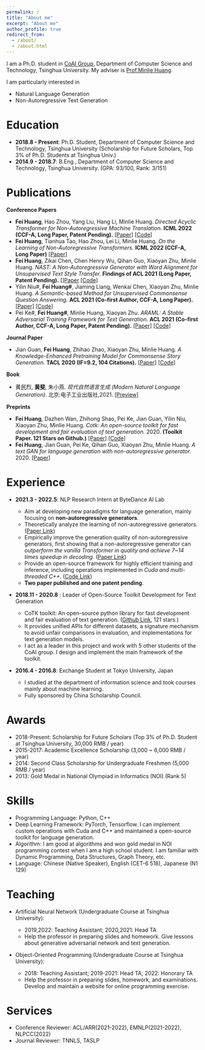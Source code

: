 ```yaml
---
permalink: /
title: "About me"
excerpt: "About me"
author_profile: true
redirect_from: 
  - /about/
  - /about.html
---
```


I am a Ph.D. student in [CoAI Group](http://coai.cs.tsinghua.edu.cn/), Department of Computer Science and Technology, Tsinghua University. My adviser is [Prof.Minlie Huang](http://coai.cs.tsinghua.edu.cn/hml).

I am particularly interested in

* Natural Language Generation
* Non-Autoregressive Text Generation

Education 
======

- **2018.8 - Present**: Ph.D. Student, Department of Computer Science and Technology, Tsinghua University (Scholarship for Future Scholars, Top 3% of Ph.D. Students at Tsinghua Univ.)
- **2014.9 - 2018.7**: B.Eng., Department of Computer Science and Technology, Tsinghua University. (GPA: 93/100, Rank: 3/151)

Publications
======

**Conference Papers**

* **Fei Huang**, Hao Zhou, Yang Liu, Hang Li, Minlie Huang. *Directed Acyclic Transformer for Non-Autoregressive Machine Translation.* **ICML 2022 (CCF-A, Long Paper, Patent Pending).** [[Paper]](https://arxiv.org/abs/2205.07459) [[Code]](https://github.com/thu-coai/DA-Transformer)
* **Fei Huang**, Tianhua Tao, Hao Zhou, Lei Li, Minlie Huang. *On the Learning of Non-Autoregressive Transformers.* **ICML 2022 (CCF-A, Long Paper)** [[Paper]](https://arxiv.org/abs/2206.05975)
* **Fei Huang**, Zikai Chen, Chen Henry Wu, Qihan Guo, Xiaoyan Zhu, Minlie Huang. *NAST: A Non-Autoregressive Generator with Word Alignment for Unsupervised Text Style Transfer.* **Findings of ACL 2021 (Long Paper, Patent Pending).** [][Paper](https://aclanthology.org/2021.findings-acl.138/) [[Code]](https://github.com/thu-coai/NAST)
* Yilin Niu#, **Fei Huang#**, Jiaming Liang, Wenkai Chen, Xiaoyan Zhu, Minlie Huang. *A Semantic-based Method for Unsupervised Commonsense Question Answering.* **ACL 2021 (Co-first Author, CCF-A, Long Paper).** [[Paper]](https://aclanthology.org/2021.acl-long.237/) [[Code]](https://github.com/heyLinsir/Semantic-based-QA)
* Pei Ke#, **Fei Huang#**, Minlie Huang, Xiaoyan Zhu. *ARAML: A Stable Adversarial Training Framework for Text Generation.* **ACL 2021 (Co-first Author, CCF-A, Long Paper, Patent Pending).** [[Paper]](https://aclanthology.org/D19-1436/) [[Code]](https://github.com/kepei1106/ARAML)

**Journal Paper**

* Jian Guan, **Fei Huang**, Zhihao Zhao, Xiaoyan Zhu, Minlie Huang. *A Knowledge-Enhanced Pretraining Model for Commonsense Story Generation.* **TACL 2020 (IF=9.2, 104 Citations).**  [[Paper]](https://aclanthology.org/2020.tacl-1.7/) [[Code]](https://github.com/JianGuanTHU/CommonsenseStoryGen)

**Book**

* 黄民烈, **黄斐**, 朱小燕. *现代自然语言生成 (Modern Natural Language Generation).* 北京:电子工业出版社,2021. [[Preview]](https://github.com/thu-coai/NLG_book)

**Preprints**

* **Fei Huang**, Dazhen Wan, Zhihong Shao, Pei Ke, Jian Guan, Yilin Niu, Xiaoyan Zhu, Minlie Huang. *Cotk: An open-source toolkit for fast development and fair evaluation of text generation.* 2020. **(Toolkit Paper. 121 Stars on Github.)** [[Paper]](https://arxiv.org/pdf/2002.00583.pdf) [[Code]](https://github.com/thu-coai/cotk)
* **Fei Huang**, Jian Guan, Pei Ke, Qihan Guo, Xiaoyan Zhu, Minlie Huang. *A text GAN for language generation with non-autoregressive generator.* 2020. [[Paper]](https://openreview.net/pdf?id=wOI9hqkvu_)

Experience
======

- **2021.3 - 2022.5**: NLP Research Intern at ByteDance AI Lab

	* Aim at developing new paradigms for language generation, mainly focusing on **non-autoregressive generators**.
	* Theoretically analyze the learning of non-autoregressive generators. ([Paper Link](https://arxiv.org/abs/2206.05975))
	* Empirically improve the generation quality of non-autoregressive generators, first showing that a non-autoregressive generator can *outperform the vanilla Transformer in quality and achieve 7~14 times speedup in decoding*. ([Paper Link](https://arxiv.org/abs/2205.07459))
	* Provide an open-source framework for highly efficient training and inference, including operations implemented in *Cuda and multi-threaded C++*. ([Code Link](https://github.com/thu-coai/DA-Transformer))
	* **Two paper published and one patent pending**.

- **2018.11 - 2020.8** : Leader of Open-Source Toolkit Development for Text Generation
  - CoTK toolkit: An open-source python library for fast development and fair evaluation of text generation. ([Github Link](https://github.com/thu-coai/cotk), 121 stars.)
  - It provides unified APIs for different datasets, a signature mechanism to avoid unfair comparisons in evaluation, and implementations for text generation models.
  - I act as a leader in this project and work with 5 other students of the CoAI group. I design and implement the main framework of the toolkit. 

- **2016.4 - 2016.8**: Exchange Student at Tokyo University, Japan

	* I studied at the department of information science and took courses mainly about machine learning.
	* Fully sponsored by China Scholarship Council.

Awards
=====

* 2018-Present: Scholarship for Future Scholars (Top 3% of Ph.D. Student at Tsinghua University, 30,000 RMB / year)
* 2015-2017: Academic Excellence Scholarship (3,000 ~ 6,000 RMB / year)
* 2014: Second Class Scholarship for Undergraduate Freshmen (5,000 RMB / year)
* 2013: Gold Medal in National Olympiad in Informatics (NOI) (Rank 5)

Skills
=====

* Programming Language: Python, C++
* Deep Learning Framework: PyTorch, Tensorflow. I can implement custom operations with Cuda and C++ and maintained a open-source toolkit for language generation.
* Algorithm: I am good at algorithms and won gold medal in NOI programming contest when I am a high school student. I am familiar with Dynamic Programming, Data Structures, Graph Theory, etc.
* Language: Chinese (Native Speaker), English (CET-6 518), Japanese (N1 129)

Teaching
=====

* Artificial Neural Network (Undergraduate Course at Tsinghua University):
	* 2019,2022: Teaching Assistant; 2020,2021: Head TA
	* Help the professor in preparing slides and homework. Give lessons about generative adversarial network and text generation.

* Object-Oriented Programming (Undergraduate Course at Tsinghua University):
	* 2018: Teaching Assistant; 2019-2021: Head TA; 2022: Honorary TA
	* Help the professor in preparing slides, homework, and examinations. Develop and maintain a website for online programming exercise.


Services
=====

* Conference Reviewer: ACL/ARR(2021-2022), EMNLP(2021-2022), NLPCC(2022)
* Journal Reviewer: TNNLS, TASLP


